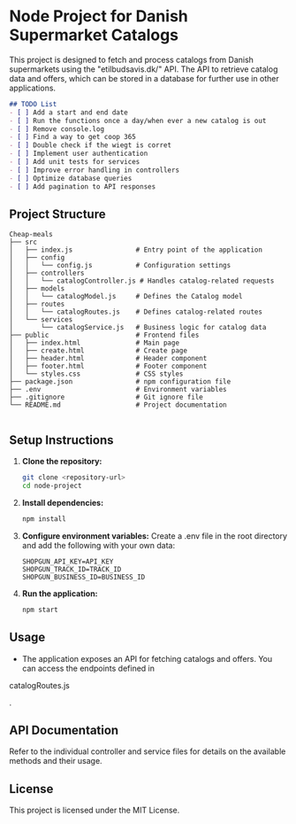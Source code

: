 # Node Project for Danish Supermarket Catalogs

This project is designed to fetch and process catalogs from Danish supermarkets using the "etilbudsavis.dk/" API. The API to retrieve catalog data and offers, which can be stored in a database for further use in other applications.

   ```markdown
   ## TODO List
   - [ ] Add a start and end date
   - [ ] Run the functions once a day/when ever a new catalog is out
   - [ ] Remove console.log
   - [ ] Find a way to get coop 365
   - [ ] Double check if the wiegt is corret
   - [ ] Implement user authentication
   - [ ] Add unit tests for services
   - [ ] Improve error handling in controllers
   - [ ] Optimize database queries
   - [ ] Add pagination to API responses
   
   ```
## Project Structure
   
   ```
   Cheap-meals
   ├── src
   │   ├── index.js                # Entry point of the application
   │   ├── config
   │   │   └── config.js           # Configuration settings
   │   ├── controllers
   │   │   └── catalogController.js # Handles catalog-related requests
   │   ├── models
   │   │   └── catalogModel.js     # Defines the Catalog model
   │   ├── routes
   │   │   └── catalogRoutes.js    # Defines catalog-related routes
   │   └── services
   │       └── catalogService.js   # Business logic for catalog data
   ├── public                      # Frontend files
   │   ├── index.html              # Main page
   │   ├── create.html             # Create page
   │   ├── header.html             # Header component
   │   ├── footer.html             # Footer component
   │   └── styles.css              # CSS styles
   ├── package.json                # npm configuration file
   ├── .env                        # Environment variables
   ├── .gitignore                  # Git ignore file
   └── README.md                   # Project documentation
   
   
   ```
## Setup Instructions

1. **Clone the repository:**
   ```bash
   git clone <repository-url>
   cd node-project
   ```

2. **Install dependencies:**
   ```bash
   npm install
   ```

3. **Configure environment variables:**
   Create a .env file in the root directory and add the following with your own data:
   ```env
   SHOPGUN_API_KEY=API_KEY
   SHOPGUN_TRACK_ID=TRACK_ID
   SHOPGUN_BUSINESS_ID=BUSINESS_ID
   ```

4. **Run the application:**
   ```bash
   npm start
   ```

## Usage

- The application exposes an API for fetching catalogs and offers. You can access the endpoints defined in 

catalogRoutes.js

.
## API Documentation

Refer to the individual controller and service files for details on the available methods and their usage.

## License

This project is licensed under the MIT License.
